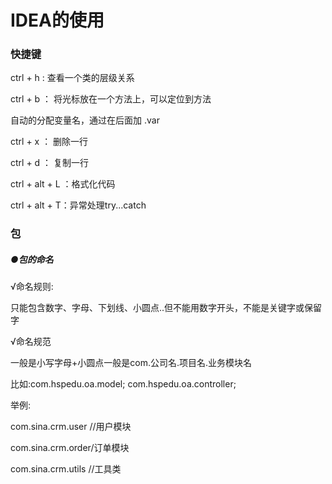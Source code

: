 # IDEA的使用

### 快捷键

ctrl + h : 查看一个类的层级关系

ctrl + b ： 将光标放在一个方法上，可以定位到方法

自动的分配变量名，通过在后面加 .var

ctrl + x ： 删除一行

ctrl + d ： 复制一行

ctrl + alt + L ：格式化代码

ctrl + alt + T：异常处理try...catch 

### 包

##### ●包的命名

√命名规则:

只能包含数字、字母、下划线、小圆点..但不能用数字开头，不能是关键字或保留字

√命名规范

一般是小写字母+小圆点一般是com.公司名.项目名.业务模块名

比如:com.hspedu.oa.model; com.hspedu.oa.controller;

举例:

com.sina.crm.user //用户模块

com.sina.crm.order/订单模块

com.sina.crm.utils //工具类

